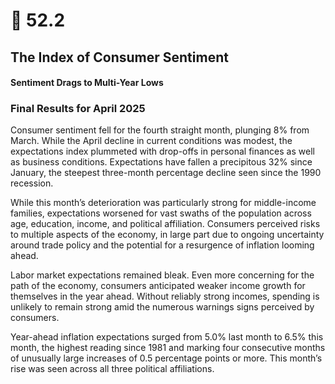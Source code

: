 # 🚨 52.2
## The Index of Consumer Sentiment
#### Sentiment Drags to Multi-Year Lows

### Final Results for April 2025

Consumer sentiment fell for the fourth straight month, plunging 8% from March. While the April decline in current conditions was modest, the expectations index plummeted with drop-offs in personal finances as well as business conditions. Expectations have fallen a precipitous 32% since January, the steepest three-month percentage decline seen since the 1990 recession. 

While this month’s deterioration was particularly strong for middle-income families, expectations worsened for vast swaths of the population across age, education, income, and political affiliation. Consumers perceived risks to multiple aspects of the economy, in large part due to ongoing uncertainty around trade policy and the potential for a resurgence of inflation looming ahead. 

Labor market expectations remained bleak. Even more concerning for the path of the economy, consumers anticipated weaker income growth for themselves in the year ahead. Without reliably strong incomes, spending is unlikely to remain strong amid the numerous warnings signs perceived by consumers.

Year-ahead inflation expectations surged from 5.0% last month to 6.5% this month, the highest reading since 1981 and marking four consecutive months of unusually large increases of 0.5 percentage points or more. This month’s rise was seen across all three political affiliations.
